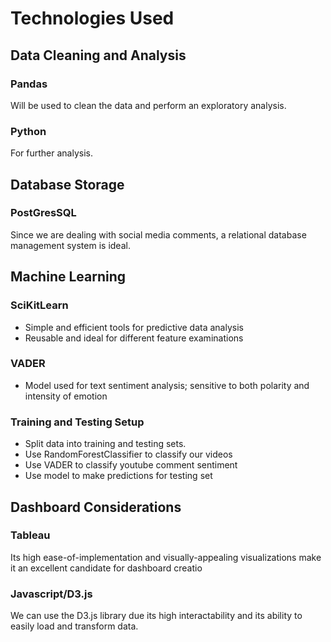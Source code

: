 # Technologies Used

## Data Cleaning and Analysis

### Pandas 
Will be used to clean the data and perform an exploratory analysis.

### Python 
For further analysis.

## Database Storage

### PostGresSQL
Since we are dealing with social media comments, a relational database management system is ideal.


## Machine Learning
### SciKitLearn
 - Simple and efficient tools for predictive data analysis
 - Reusable and ideal for different feature examinations
### VADER 
 - Model used for text sentiment analysis; sensitive to both polarity and intensity of emotion

### Training and Testing Setup
 - Split data into training and testing sets.
 - Use RandomForestClassifier to classify our videos
 - Use VADER to classify youtube comment sentiment
 - Use model to make predictions for testing set  

## Dashboard Considerations 

### Tableau

Its high ease-of-implementation and visually-appealing visualizations make it an excellent candidate for dashboard creatio

### Javascript/D3.js

We can use the D3.js library due its high interactability and its ability to easily load and transform data.


